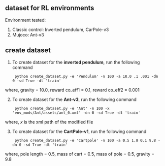 ## dataset for RL environments
Environment tested: 

1. Classic control: Inverted pendulum, CarPole-v3
2. Mujoco: Ant-v3

## create dataset

1. To create dataset for the **inverted pendulum**, run the following command

        python create_dataset.py -e 'Pendulum' -n 100 -a 10.0 .1 .001 -dn 0 -sd True -dt 'train'
        
 where, gravity = $10.0$, reward co_eff1 = $0.1$, reward co_eff2 = $0.001$
 
 
2. To create dataset for the **Ant-v3**, run the following command

        python create_dataset.py -e 'Ant' -n 100 -x 'env_mods/Ant/assets/ant_0.xml' -dn 0 -sd True -dt 'train'
        
 where, $x$ is the xml path of the modified file
 
3. To create dataset for the **CartPole-v1**, run the following command

        python create_dataset.py -e 'Cartpole' -n 100 -a 0.5 1.0 0.1 9.8 -dn 0 -sd True -dt 'train'
        
 where, pole length = $0.5$, mass of cart = $0.5$, mass of pole = $0.5$, gravity = $9.8$
        
        
